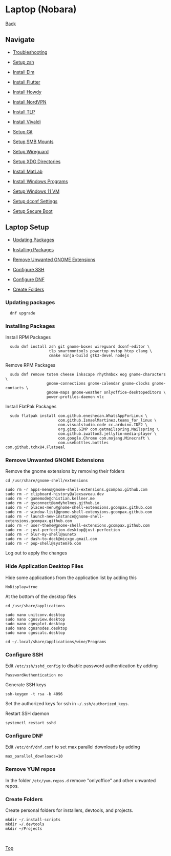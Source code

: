 # Laptop (Nobara)

[Back](../README.md)

## Navigate

- [Troubleshooting](./troubleshooting.md)

- [Setup zsh](./zsh.md)

- [Install Elm](./elm.md)

- [Install Flutter](./flutter.md)

- [Install Howdy](./howdy.md)

- [Install NordVPN](./nordvpn.md)

- [Install TLP](./tlp.md)

- [Install Vivaldi](./tlp.md)

- [Setup Git](./git.md)

- [Setup SMB Mounts](./smb-mounts.md)

- [Setup Wireguard](./wireguard.md)

- [Setup XDG Directories](./xdg-directories.md)

- [Install MatLab](./matlab.md)

- [Install Windows Programs](./windows-programs.md)

- [Setup Windows 11 VM](./windows.md)

- [Setup dconf Settings](./dconf.md)

- [Setup Secure Boot](./secure-boot.md)

## Laptop Setup

- [Updating Packages](#updating-packages)

- [Installing Packages](#installing-packages)

- [Remove Unwanted GNOME Extensions](#remove-unwanted-gnome-extensions)

- [Configure SSH](#configure-ssh)

- [Configure DNF](#configure-dnf)

- [Create Folders](#create-folders)

### Updating packages

```(shell)
  dnf upgrade
```

### Installing Packages

Install RPM Packages

```(shell)
  sudo dnf install zsh git gnome-boxes wireguard dconf-editor \
                   tlp smartmontools powertop nvtop htop clang \
                   cmake ninja-build gtk3-devel nodejs
```

Remove RPM Packages

```(shell)
  sudo dnf remove totem cheese inkscape rhythmbox eog gnome-characters \
                  gnome-connections gnome-calendar gnome-clocks gnome-contacts \
                  gnome-maps gnome-weather onlyoffice-desktopeditors \
                  power-profiles-daemon vlc
```

Install FlatPak Packages

```(shell)
  sudo flatpak install com.github.eneshecan.WhatsAppForLinux \
                       com.github.IsmaelMartinez.teams_for_linux \
                       com.visualstudio.code cc.arduino.IDE2 \
                       org.gimp.GIMP com.getmailspring.Mailspring \
                       com.github.iwalton3.jellyfin-media-player \
                       com.google.Chrome com.mojang.Minecraft \
                       com.usebottles.bottles com.github.tchx84.Flatseal
```

### Remove Unwanted GNOME Extensions

Remove the gnome extensions by removing their folders

```(shell)
cd /usr/share/gnome-shell/extensions

sudo rm -r apps-menu@gnome-shell-extensions.gcompax.github.com
sudo rm -r clipboard-history@alexsaveau.dev
sudo rm -r gamemode@chistian.kellner.me
sudo rm -r gsconnect@andyholmes.github.io
sudo rm -r places-menu@gnome-shell-extensions.gcompax.github.com
sudo rm -r window-list@gnome-shell-extensions.gcompax.github.com
sudo rm -r launch-new-instance@gnome-shell-extensions.gcompax.github.com
sudo rm -r user-theme@gnome-shell-extensions.gcompax.github.com
sudo rm -r just-perfection-desktop@just-perfection
sudo rm -r blur-my-shell@aunetx
sudo rm -r dash-to-dock@micxgx.gmail.com
sudo rm -r pop-shell@system76.com
```

Log out to apply the changes

### Hide Application Desktop Files

Hide some applications from the application list by adding this

```(shell)
NoDisplay=true
```

At the bottom of the desktop files

```(shell)
cd /usr/share/applications

sudo nano unitconv.desktop
sudo nano cgnsview.desktop
sudo nano cgnsplot.desktop
sudo nano cgnsnodes.desktop
sudo nano cgnscalc.desktop

cd ~/.local/share/applications/wine/Programs
```

### Configure SSH

Edit ```/etc/ssh/sshd_config``` to disable password authentication by adding

```(text)
PasswordAuthentication no
```

Generate SSH keys

```(shell)
ssh-keygen -t rsa -b 4096
```

Set the authorized keys for ssh in ```~/.ssh/authorized_keys```.

Restart SSH daemon

```(shell)
systemctl restart sshd
```

### Configure DNF

Edit ```/etc/dnf/dnf.conf``` to set max parallel downloads by adding

```(text)
max_parallel_downloads=10
```

### Remove YUM repos

In the folder ```/etc/yum.repos.d``` remove "onlyoffice" and other unwanted repos.

### Create Folders

Create personal folders for installers, devtools, and projects.

```(shell)
mkdir ~/.install-scripts
mkdir ~/.devtools
mkdir ~/Projects
```

</br>

[Top](#laptop-nobara)
